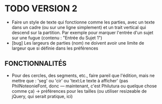 # TODO VERSION 2

* Faire un style de texte qui fonctionne comme les parties, avec un texte dans un cadre (ou sur une ligne simplement) et un trait vertical qui descend sur la partition. Par exemple pour marquer l'entrée d'un sujet sur une fugue (contenu : "Entrée du Sujet 1")
* [bug] Les largeurs de parties (nom) ne doivent avoir une limite de largeur que si définie dans les préférences


## FONCTIONNALITÉS


  * Pour des cercles, des segments, etc., faire pareil que l'édition, mais ne mettre que :
    'seg' ou 'cir' ou 'text:Le texte à afficher' (pas PhilNoteonieFont, donc — maintenant, c'est Philutura ou quelque chose comme ça)
    -> préférences pour les tailles (ou utiliser resizeable de jQuery, qui serait pratique, ici)
